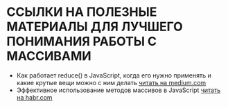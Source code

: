 # ССЫЛКИ НА ПОЛЕЗНЫЕ МАТЕРИАЛЫ ДЛЯ ЛУЧШЕГО ПОНИМАНИЯ РАБОТЫ С МАССИВАМИ

* Как работает reduce() в JavaScript, когда его нужно применять и какие крутые вещи можно с ним делать [читать на medium.com](https://medium.com/@stasonmars/как-работает-reduce-в-javascript-когда-его-нужно-применять-и-какие-крутые-вещи-можно-с-ним-b650c397bee6)
* Эффективное использование методов массивов в JavaScript [читать на habr.com](https://habr.com/ru/company/ruvds/blog/422091/)
